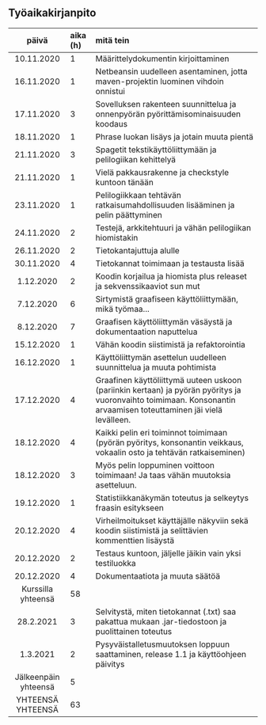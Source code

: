 ## Työaikakirjanpito

| päivä      | aika (h) | mitä tein  |
| :---------:|:---------| :----------|
| 10.11.2020 | 1        | Määrittelydokumentin kirjoittaminen |
| 16.11.2020 | 1        | Netbeansin uudelleen asentaminen, jotta maven-projektin luominen vihdoin onnistui |
| 17.11.2020 | 3        | Sovelluksen rakenteen suunnittelua ja onnenpyörän pyörittämisominaisuuden koodaus |
| 18.11.2020 | 1        | Phrase luokan lisäys ja jotain muuta pientä |
| 21.11.2020 | 3        | Spagetit tekstikäyttöliittymään ja pelilogiikan kehittelyä |
| 21.11.2020 | 1        | Vielä pakkausrakenne ja checkstyle kuntoon tänään |
| 23.11.2020 | 1        | Pelilogiikkaan tehtävän ratkaisumahdollisuuden lisääminen ja pelin päättyminen |
| 24.11.2020 | 2        | Testejä, arkkitehtuuri ja vähän pelilogiikan hiomistakin |
| 26.11.2020 | 2        | Tietokantajuttuja alulle |
| 30.11.2020 | 4        | Tietokannat toimimaan ja testausta lisää |
| 1.12.2020  | 2        | Koodin korjailua ja hiomista plus releaset ja sekvenssikaaviot sun mut |
| 7.12.2020  | 6        | Sirtymistä graafiseen käyttöliittymään, mikä työmaa... |
| 8.12.2020  | 7        | Graafisen käyttöliittymän väsäystä ja dokumentaation naputtelua |
| 15.12.2020 | 1        | Vähän koodin siistimistä ja refaktorointia |
| 16.12.2020 | 1        | Käyttöliittymän asettelun uudelleen suunnittelua ja muuta pohtimista |
| 17.12.2020 | 4        | Graafinen käyttöliittymä uuteen uskoon (pariinkin kertaan) ja pyörän pyöritys ja vuoronvaihto toimimaan. Konsonantin arvaamisen toteuttaminen jäi vielä levälleen. |
| 18.12.2020 | 4        | Kaikki pelin eri toiminnot toimimaan (pyörän pyöritys, konsonantin veikkaus, vokaalin osto ja tehtävän ratkaiseminen) |
| 18.12.2020 | 3        | Myös pelin loppuminen voittoon toimimaan! Ja taas vähän muutoksia asetteluun. |
| 19.12.2020 | 1        | Statistiikkanäkymän toteutus ja selkeytys fraasin esitykseen |
| 20.12.2020 | 4        | Virheilmoitukset käyttäjälle näkyviin sekä koodin siistimistä ja selittävien kommenttien lisäystä |
| 20.12.2020 | 2        | Testaus kuntoon, jäljelle jäikin vain yksi testiluokka |
| 20.12.2020 | 4        | Dokumentaatiota ja muuta säätöä |
| Kurssilla yhteensä | 58 | | 
| 28.2.2021  | 3        | Selvitystä, miten tietokannat (.txt) saa pakattua mukaan .jar-tiedostoon ja puolittainen toteutus |
| 1.3.2021   | 2        | Pysyväistalletusmuutoksen loppuun saattaminen, release 1.1 ja käyttöohjeen päivitys |
| Jälkeenpäin yhteensä | 5 | |
| YHTEENSÄ YHTEENSÄ | 63 | |
